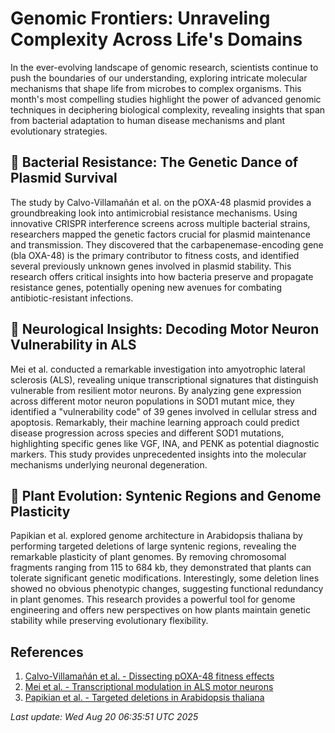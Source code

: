 # Genomic Frontiers: Unraveling Complexity Across Life's Domains

In the ever-evolving landscape of genomic research, scientists continue to push the boundaries of our understanding, exploring intricate molecular mechanisms that shape life from microbes to complex organisms. This month's most compelling studies highlight the power of advanced genomic techniques in deciphering biological complexity, revealing insights that span from bacterial adaptation to human disease mechanisms and plant evolutionary strategies.

## 🧬 Bacterial Resistance: The Genetic Dance of Plasmid Survival

The study by Calvo-Villamañán et al. on the pOXA-48 plasmid provides a groundbreaking look into antimicrobial resistance mechanisms. Using innovative CRISPR interference screens across multiple bacterial strains, researchers mapped the genetic factors crucial for plasmid maintenance and transmission. They discovered that the carbapenemase-encoding gene (bla OXA-48) is the primary contributor to fitness costs, and identified several previously unknown genes involved in plasmid stability. This research offers critical insights into how bacteria preserve and propagate resistance genes, potentially opening new avenues for combating antibiotic-resistant infections.

## 🧠 Neurological Insights: Decoding Motor Neuron Vulnerability in ALS

Mei et al. conducted a remarkable investigation into amyotrophic lateral sclerosis (ALS), revealing unique transcriptional signatures that distinguish vulnerable from resilient motor neurons. By analyzing gene expression across different motor neuron populations in SOD1 mutant mice, they identified a "vulnerability code" of 39 genes involved in cellular stress and apoptosis. Remarkably, their machine learning approach could predict disease progression across species and different SOD1 mutations, highlighting specific genes like VGF, INA, and PENK as potential diagnostic markers. This study provides unprecedented insights into the molecular mechanisms underlying neuronal degeneration.

## 🌱 Plant Evolution: Syntenic Regions and Genome Plasticity

Papikian et al. explored genome architecture in Arabidopsis thaliana by performing targeted deletions of large syntenic regions, revealing the remarkable plasticity of plant genomes. By removing chromosomal fragments ranging from 115 to 684 kb, they demonstrated that plants can tolerate significant genetic modifications. Interestingly, some deletion lines showed no obvious phenotypic changes, suggesting functional redundancy in plant genomes. This research provides a powerful tool for genome engineering and offers new perspectives on how plants maintain genetic stability while preserving evolutionary flexibility.

## References

1. [Calvo-Villamañán et al. - Dissecting pOXA-48 fitness effects](https://pubmed.ncbi.nlm.nih.gov/40825783/)
2. [Mei et al. - Transcriptional modulation in ALS motor neurons](https://pubmed.ncbi.nlm.nih.gov/40675818/)
3. [Papikian et al. - Targeted deletions in Arabidopsis thaliana](https://pubmed.ncbi.nlm.nih.gov/40789032/)

*Last update: Wed Aug 20 06:35:51 UTC 2025*
